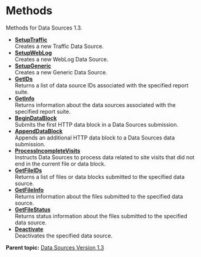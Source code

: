 # Methods

Methods for Data Sources 1.3.

-   **[SetupTraffic](../methods/r_setupTraffic.md)**  
Creates a new Traffic Data Source.
-   **[SetupWebLog](../methods/r_setupWebLog.md)**  
Creates a new WebLog Data Source.
-   **[SetupGeneric](../methods/r_setupGeneric.md)**  
Creates a new Generic Data Source.
-   **[GetIDs](../methods/r_getIDs.md)**  
Returns a list of data source IDs associated with the specified report suite.
-   **[GetInfo](../methods/r_getInfo.md)**  
 Returns information about the data sources associated with the specified report suite.
-   **[BeginDataBlock](../methods/r_beginDataBlock.md)**  
 Submits the first HTTP data block in a Data Sources submission.
-   **[AppendDataBlock](../methods/r_appendDataBlock.md)**  
 Appends an additional HTTP data block to a Data Sources data submission.
-   **[ProcessIncompleteVisits](../methods/r_processIncompleteVisits.md)**  
Instructs Data Sources to process data related to site visits that did not end in the current file or data block.
-   **[GetFileIDs](../methods/r_getFileIDs.md)**  
 Returns a list of files or data blocks submitted to the specified data source.
-   **[GetFileInfo](../methods/r_getFileInfo.md)**  
 Returns information about the files submitted to the specified data source.
-   **[GetFileStatus](../methods/r_getFileStatus.md)**  
 Returns status information about the files submitted to the specified data source.
-   **[Deactivate](../methods/r_deactivate.md)**  
 Deactivates the specified data source.

**Parent topic:** [Data Sources Version 1.3](../c_data_sources_api_1_3.md)

